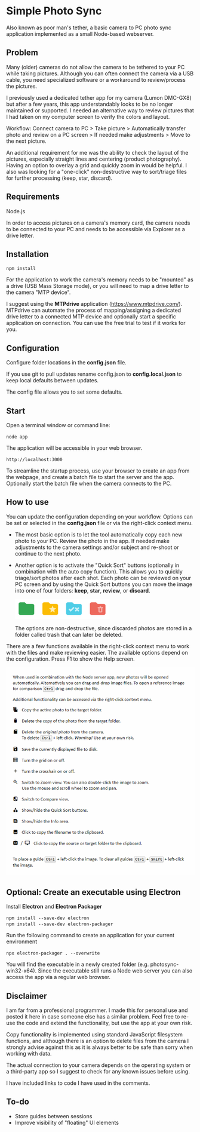 # Simple Photo Sync

Also known as poor man's tether, a basic camera to PC photo sync application implemented as a small Node-based webserver.

## Problem

Many (older) cameras do not allow the camera to be tethered to your PC while taking pictures. Although you can often connect the camera via a USB cable, you need specialized software or a workaround to review/process the pictures.

I previously used a dedicated tether app for my camera (Lumon DMC-GX8) but after a few years, this app understandably looks to be no longer maintained or supported. I needed an alternative way to review pictures that I had taken on my computer screen to verify the colors and layout.

Workflow: Connect camera to PC > Take picture > Automatically transfer photo and review on a PC screen > If needed make adjustments > Move to the next picture.

An additional requirement for me was the ability to check the layout of the pictures, especially straight lines and centering (product photography). Having an option to overlay a grid and quickly zoom in would be helpful. I also was looking for a "one-click" non-destructive way to sort/triage files for further processing (keep, star, discard). 

## Requirements
Node.js

In order to access pictures on a camera's memory card, the camera needs to be connected to your PC and needs to be accessible via Explorer as a drive letter. 

## Installation

    npm install

For the application to work the camera's memory needs to be "mounted" as a drive (USB Mass Storage mode), or you will need to map a drive letter to the camera "MTP device".

I suggest using the **MTPdrive** application (https://www.mtpdrive.com/). MTPdrive can automate the process of mapping/assigning a dedicated drive letter to a connected MTP device and optionally start a specific application on connection. You can use the free trial to test if it works for you.


## Configuration

Configure folder locations in the **config.json** file.

If you use git to pull updates rename config.json to **config.local.json** to keep local defaults between updates.

The config file allows you to set some defaults. 

## Start

Open a terminal window or command line:

    node app

The application will be accessible in your web browser.
 
    http://localhost:3000
 
To streamline the startup process, use your browser to create an app from the webpage, and create a batch file to start the server and the app. Optionally start the batch file when the camera connects to the PC.

## How to use

You can update the configuration depending on your workflow. Options can be set or selected in the **config.json** file or via the right-click context menu.

- The most basic option is to let the tool automatically copy each new photo to your PC. Review the photo in the app. If needed make adjustments to the camera settings and/or subject and re-shoot or continue to the next photo.
- Another option is to activate the "Quick Sort" buttons (optionally in combination with the auto copy function). This allows you to quickly triage/sort photos after each shot. Each photo can be reviewed on your PC screen and by using the Quick Sort buttons you can move the image into one of four folders: **keep**, **star**, **review**, or **discard**. 

    ![Quick Sort Buttons](./art/quick-sort-buttons.png)

    The options are non-destructive, since discarded photos are stored in a folder called trash that can later be deleted. 

There are a few functions available in the right-click context menu to work with the files and make reviewing easier. The available options depend on the configuration. Press F1 to show the Help screen.

![How to use](./art/help.png)

## Optional: Create an executable using Electron
Install **Electron** and **Electron Packager** 

    npm install --save-dev electron   
    npm install --save-dev electron-packager   

Run the following command to create an application for your current environment

    npx electron-packager . --overwrite

You will find the executable in a newly created folder (e.g. photosync-win32-x64).
Since the executable still runs a Node web server you can also access the app via a regular web browser. 

## Disclaimer

I am far from a professional programmer. I made this for personal use and posted it here in case someone else has a similar problem. Feel free to re-use the code and extend the functionality, but use the app at your own risk. 

Copy functionality is implemented using standard JavaScript filesystem functions, and although there is an option to delete files from the camera I strongly advise against this as it is always better to be safe than sorry when working with data. 

The actual connection to your camera depends on the operating system or a third-party app so I suggest to check for any known issues before using.

I have included links to code I have used in the comments.

## To-do

- Store guides between sessions
- Improve visibility of "floating" UI elements
